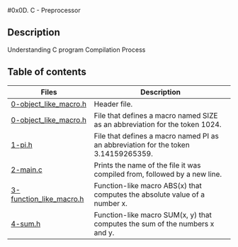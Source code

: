 #0x0D. C - Preprocessor

## Description
Understanding C program Compilation Process

## Table of contents

Files | Description
----------- | -----------
[0-object_like_macro.h](./0-object_like_macro.h) | Header file.
[0-object_like_macro.h](./0-object_like_macro.h) | File that defines a macro named SIZE as an abbreviation for the token 1024.
[1-pi.h](./1-pi.h) | File that defines a macro named PI as an abbreviation for the token 3.14159265359.
[2-main.c](./2-main.c) | Prints the name of the file it was compiled from, followed by a new line.
[3-function_like_macro.h](./3-function_like_macro.h) | Function-like macro ABS(x) that computes the absolute value of a number x.
[4-sum.h](./4-sum.h) | Function-like macro SUM(x, y) that computes the sum of the numbers x and y.

